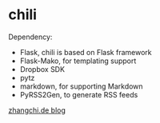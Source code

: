 chili
=====

Dependency:
* Flask, chili is based on Flask framework
* Flask-Mako, for templating support
* Dropbox SDK
* pytz
* markdown, for supporting Markdown
* PyRSS2Gen, to generate RSS feeds

[zhangchi.de blog](http://zhangchi.de/)